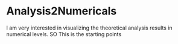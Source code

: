 # Analysis2Numericals
I am very interested in visualizing the theoretical analysis results in numerical levels.
SO This is the starting points
